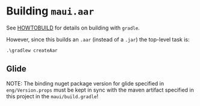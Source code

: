 # Building `maui.aar`

See [HOWTOBUILD](../../Compatibility/AndroidNative/src/HOWTOBUILD) for
details on building with `gradle`.

However, since this builds an `.aar` (instead of a `.jar`) the
top-level task is:

    .\gradlew createAar


## Glide
NOTE: The binding nuget package version for glide specified in `eng/Version.props`
must be kept in sync with the maven artifact specified in this project
in the `maui/build.gradle`!
